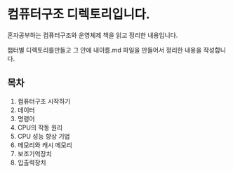 # 컴퓨터구조 디렉토리입니다.

혼자공부하는 컴퓨터구조와 운영체제 책을 읽고 정리한 내용입니다.

챕터별 디렉토리를만들고 그 안에 내이름.md 파일을 만들어서 정리한 내용을 작성합니다.

## 목차

1. 컴퓨터구조 시작하기
2. 데이터
3. 명령어
4. CPU의 작동 원리
5. CPU 성능 향상 기법
6. 메모리와 캐시 메모리
7. 보조기억장치
8. 입출력장치
